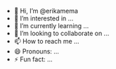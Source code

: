 - 👋 Hi, I’m @erikamema
- 👀 I’m interested in ...
- 🌱 I’m currently learning ...
- 💞️ I’m looking to collaborate on ...
- 📫 How to reach me ...
- 😄 Pronouns: ...
- ⚡ Fun fact: ...

<!---
erikamema/erikamema is a ✨ special ✨ repository because its `README.md` (this file) appears on your GitHub profile.
You can click the Preview link to take a look at your changes.
--->
